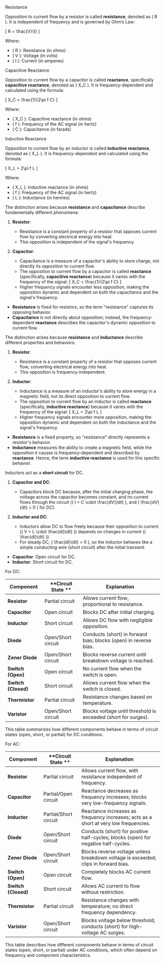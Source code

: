 Resistance

Opposition to current flow by a resistor is called **resistance**, denoted as \( R \). It is independent of frequency and is governed by Ohm’s Law:

\[
R = \frac{V}{I}
\]

Where:  
- \( R \): Resistance (in ohms)  
- \( V \): Voltage (in volts)  
- \( I \): Current (in amperes)  

Capacitive Reactance

Opposition to current flow by a capacitor is called **reactance**, specifically **capacitive reactance**, denoted as \( X_C \). It is frequency-dependent and calculated using the formula:

\[
X_C = \frac{1}{2\pi f C}
\]

Where:
- \( X_C \): Capacitive reactance (in ohms)
- \( f \): Frequency of the AC signal (in hertz)
- \( C \): Capacitance (in farads)

Inductive Reactance

Opposition to current flow by an inductor is called **inductive reactance**, denoted as \( X_L \). It is frequency-dependent and calculated using the formula:

\[
X_L = 2\pi f L
\]

Where:  
- \( X_L \): Inductive reactance (in ohms)  
- \( f \): Frequency of the AC signal (in hertz)  
- \( L \): Inductance (in henries)  

The distinction arises because **resistance** and **capacitance** describe fundamentally different phenomena:

1. **Resistor**: 
   - Resistance is a constant property of a resistor that opposes current flow by converting electrical energy into heat. 
   - This opposition is independent of the signal's frequency.

2. **Capacitor**: 
   - Capacitance is a measure of a capacitor's ability to store charge, not directly its opposition to current flow.
   - The opposition to current flow by a capacitor is called **reactance** (specifically, **capacitive reactance**) because it varies with the frequency of the signal:
     \[
     X_C = \frac{1}{2\pi f C}
     \]
   - Higher frequency signals encounter less opposition, making the opposition dynamic and dependent on both the capacitance and the signal's frequency.

- **Resistance** is fixed for resistors, so the term "resistance" captures its opposing behavior.
- **Capacitance** is not directly about opposition; instead, the frequency-dependent **reactance** describes the capacitor's dynamic opposition to current flow.

The distinction arises because **resistance** and **inductance** describe different properties and behaviors:

1. **Resistor**:
   - Resistance is a constant property of a resistor that opposes current flow, converting electrical energy into heat. 
   - This opposition is frequency-independent.

2. **Inductor**:
   - Inductance is a measure of an inductor's ability to store energy in a magnetic field, not its direct opposition to current flow.
   - The opposition to current flow by an inductor is called **reactance** (specifically, **inductive reactance**) because it varies with the frequency of the signal:
     \[
     X_L = 2\pi f L
     \]
   - Higher frequency signals encounter more opposition, making the opposition dynamic and dependent on both the inductance and the signal's frequency.

- **Resistance** is a fixed property, so "resistance" directly represents a resistor's behavior.
- **Inductance** measures the ability to create a magnetic field, while the opposition it causes is frequency-dependent and described by **reactance**. Hence, the term **inductive reactance** is used for this specific behavior.

Inductors act as a **short circuit** for DC.

1. **Capacitor and DC**:
   - Capacitors block DC because, after the initial charging phase, the voltage across the capacitor becomes constant, and no current flows through the circuit (\( I = C \cdot \frac{dV}{dt} \), and \( \frac{dV}{dt} = 0 \) for DC).

2. **Inductor and DC**:
   - Inductors allow DC to flow freely because their opposition to current (\( V = L \cdot \frac{dI}{dt} \)) depends on changes in current (\( \frac{dI}{dt} \)).
   - For steady DC, \( \frac{dI}{dt} = 0 \), so the inductor behaves like a simple conducting wire (short circuit) after the initial transient.  

- **Capacitor**: Open circuit for DC.
- **Inductor**: Short circuit for DC.

For DC:

| **Component**       | **Circuit State          **   | **Explanation**                                   |
|----------------------|------------------------------|--------------------------------------------------|
| **Resistor**         | Partial circuit             | Allows current flow, proportional to resistance. |
| **Capacitor**        | Open circuit                | Blocks DC after initial charging.               |
| **Inductor**         | Short circuit               | Allows DC flow with negligible opposition.       |
| **Diode**            | Open/Short circuit          | Conducts (short) in forward bias; blocks (open) in reverse bias. |
| **Zener Diode**      | Open/Short circuit          | Blocks reverse current until breakdown voltage is reached. |
| **Switch (Open)**    | Open circuit                | No current flow when the switch is open.         |
| **Switch (Closed)**  | Short circuit               | Allows current flow when the switch is closed.   |
| **Thermistor**       | Partial circuit             | Resistance changes based on temperature.         |
| **Varistor**         | Open/Short circuit          | Blocks voltage until threshold is exceeded (short for surges). |

This table summarizes how different components behave in terms of circuit states (open, short, or partial) for DC conditions.

For AC:

| **Component**       | **Circuit State           **        | **Explanation**                                                                 |
|----------------------|------------------------------------|---------------------------------------------------------------------------------|
| **Resistor**         | Partial circuit                  | Allows current flow, with resistance independent of frequency.                  |
| **Capacitor**        | Partial/Open circuit             | Reactance decreases as frequency increases; blocks very low-frequency signals.  |
| **Inductor**         | Partial/Short circuit            | Reactance increases as frequency increases; acts as a short at very low frequencies. |
| **Diode**            | Open/Short circuit               | Conducts (short) for positive half-cycles; blocks (open) for negative half-cycles. |
| **Zener Diode**      | Open/Short circuit               | Blocks reverse voltage unless breakdown voltage is exceeded; clips in forward bias. |
| **Switch (Open)**    | Open circuit                     | Completely blocks AC current flow.                                              |
| **Switch (Closed)**  | Short circuit                    | Allows AC current to flow without restriction.                                   |
| **Thermistor**       | Partial circuit                  | Resistance changes with temperature; no direct frequency dependency.            |
| **Varistor**         | Open/Short circuit               | Blocks voltage below threshold; conducts (short) for high-voltage AC surges.    |

This table describes how different components behave in terms of circuit states (open, short, or partial) under AC conditions, which often depend on frequency and component characteristics.